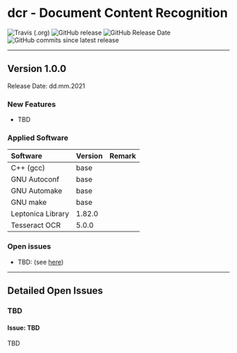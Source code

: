 # dcr - Document Content Recognition

![Travis (.org)](https://img.shields.io/travis/KonnexionsGmbH/dcr.svg?branch=master)
![GitHub release](https://img.shields.io/github/release/KonnexionsGmbH/dcr.svg)
![GitHub Release Date](https://img.shields.io/github/release-date/KonnexionsGmbH/dcr.svg)
![GitHub commits since latest release](https://img.shields.io/github/commits-since/KonnexionsGmbH/dcr/1.3.0.svg)

----

## Version 1.0.0

Release Date: dd.mm.2021

### New Features

- TBD

### Applied Software

| Software          | Version | Remark   |
|:------------------|:--------|:---------|
| C++ (gcc)         | base    |          |
| GNU Autoconf      | base    |          |
| GNU Automake      | base    |          |
| GNU make          | base    |          |
| Leptonica Library | 1.82.0  |          |
| Tesseract OCR     | 5.0.0   |          |

### Open issues

- TBD: (see [here](#issues_tbd))

----

## Detailed Open Issues

### <a name="issues_tbd"></a> TBD

#### Issue: TBD

TBD
